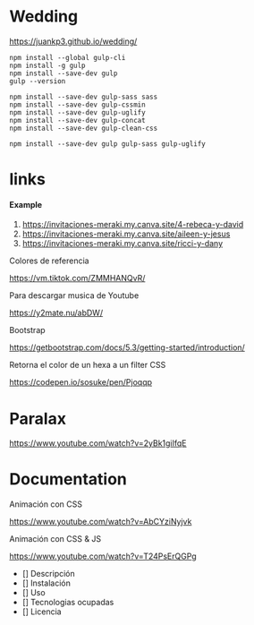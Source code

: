 # Wedding

https://juankp3.github.io/wedding/

```
npm install --global gulp-cli
npm install -g gulp
npm install --save-dev gulp
gulp --version

npm install --save-dev gulp-sass sass
npm install --save-dev gulp-cssmin
npm install --save-dev gulp-uglify
npm install --save-dev gulp-concat
npm install --save-dev gulp-clean-css

npm install --save-dev gulp gulp-sass gulp-uglify
```

# links

####  Example

1. https://invitaciones-meraki.my.canva.site/4-rebeca-y-david
2. https://invitaciones-meraki.my.canva.site/aileen-y-jesus
3. https://invitaciones-meraki.my.canva.site/ricci-y-dany

Colores de referencia

https://vm.tiktok.com/ZMMHANQvR/

Para descargar musica de Youtube

https://y2mate.nu/abDW/

Bootstrap

https://getbootstrap.com/docs/5.3/getting-started/introduction/


Retorna el color de un hexa a un filter CSS

https://codepen.io/sosuke/pen/Pjoqqp

# Paralax
https://www.youtube.com/watch?v=2yBk1giIfqE


# Documentation
Animación con CSS

https://www.youtube.com/watch?v=AbCYziNyjvk

Animación con CSS & JS

https://www.youtube.com/watch?v=T24PsErQGPg

- [] Descripción
- [] Instalación
- [] Uso
- [] Tecnologias ocupadas
- [] Licencia